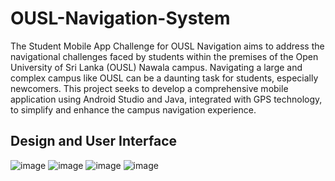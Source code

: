 # OUSL-Navigation-System

The Student Mobile App Challenge for OUSL Navigation aims to address the navigational challenges faced by students within the premises of the Open University of Sri Lanka (OUSL) Nawala campus. Navigating a large and complex campus like OUSL can be a daunting task for students, especially newcomers. This project seeks to develop a comprehensive mobile application using Android Studio and Java, integrated with GPS technology, to simplify and enhance the campus navigation experience.

## Design and User Interface

![image](https://github.com/rihamnazeer/OUSL-Navigation-System/assets/90144970/4046490c-0291-4184-80f2-fc5fa8c37cb2)
![image](https://github.com/rihamnazeer/OUSL-Navigation-System/assets/90144970/98195346-037e-489d-b0ad-d1b344a9e9c9)
![image](https://github.com/rihamnazeer/OUSL-Navigation-System/assets/90144970/fceb1404-5725-476e-aade-0bb5d485ab01)
![image](https://github.com/rihamnazeer/OUSL-Navigation-System/assets/90144970/f00bde8a-28fc-45e4-9b50-b7756c75698a)


